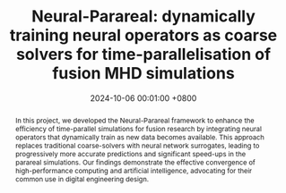 ---
title:          "Neural-Parareal: dynamically training neural operators as coarse solvers for time-parallelisation of fusion MHD simulations"
selected:       true
pub:            "Computer Physics Communications"
date:           2024-10-06 00:01:00 +0800  # so the site can order them correctly

abstract: >-
  In this project, we developed the Neural-Parareal framework to enhance the efficiency of time-parallel simulations for fusion research by integrating neural operators that dynamically train as new data becomes available. 
  This approach replaces traditional coarse-solvers with neural network surrogates, leading to progressively more accurate predictions and significant speed-ups in the parareal simulations. 
  Our findings demonstrate the effective convergence of high-performance computing and artificial intelligence, advocating for their common use in digital engineering design.

pub_last:       <span class="badge badge-info">Fourier neural operators</span> <span class="badge badge-info">Parallel-in-time</span> <span class="badge badge-info">Parareal</span> <span class="badge badge-info">High performance computing</span>

cover: /assets/images/neural_parareal.png

authors:
  - S. J. P. Pamela
  - N. Carey
  - J. Brandstetter
  - R. Akers
  - L. Zanisi
  - J. Buchanan
  - V. Gopakumar
  - M. Hoelzl
  - G. Huijsmans
  - K. Pentland
  - T. James
  - G. Antonucci
  - The JOREK Team

links:
  # Publication: https://link.springer.com/article/10.1007/s11222-022-10195-y
  arXiv: https://arxiv.org/abs/2405.01355
  # Code: https://github.com/luost26/academic-homepage
  # Unsplash: https://unsplash.com/photos/sliced-in-half-pineapple--_PLJZmHZzk
---
